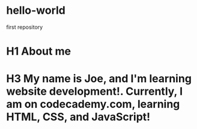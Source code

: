 # hello-world
first repository
# H1 About me
# H3 My name is Joe, and I'm learning website development!. Currently, I am on codecademy.com, learning HTML, CSS, and JavaScript!
